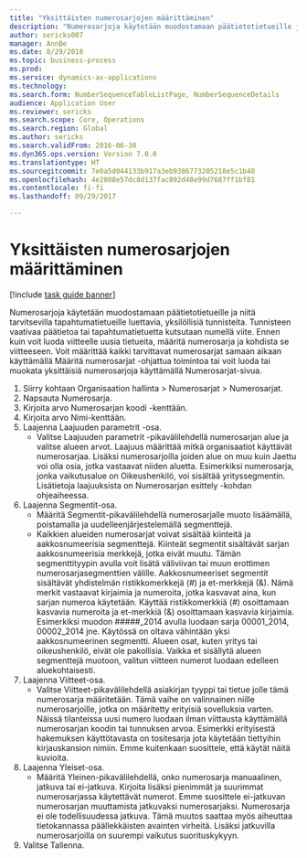 ```yaml
--- 
title: "Yksittäisten numerosarjojen määrittäminen"
description: "Numerosarjoja käytetään muodostamaan päätietotietueille ja niitä tarvitsevilla tapahtumatietueille luettavia, yksilöllisiä tunnisteita."
author: sericks007
manager: AnnBe
ms.date: 8/29/2018
ms.topic: business-process
ms.prod: 
ms.service: dynamics-ax-applications
ms.technology: 
ms.search.form: NumberSequenceTableListPage, NumberSequenceDetails
audience: Application User
ms.reviewer: sericks
ms.search.scope: Core, Operations
ms.search.region: Global
ms.author: sericks
ms.search.validFrom: 2016-06-30
ms.dyn365.ops.version: Version 7.0.0
ms.translationtype: HT
ms.sourcegitcommit: 7e0a5d044133b917a3eb9386773205218e5c1b40
ms.openlocfilehash: 4e2808e57dc8d137fac892d48e99d7687ff1bf81
ms.contentlocale: fi-fi
ms.lasthandoff: 09/29/2017

---
```

# <a name="set-up-number-sequences-on-an-individual-basis"></a>Yksittäisten numerosarjojen määrittäminen

[!include [task guide banner](../../includes/task-guide-banner.md)]

Numerosarjoja käytetään muodostamaan päätietotietueille ja niitä tarvitsevilla tapahtumatietueille luettavia, yksilöllisiä tunnisteita. Tunnisteen vaativaa päätietoa tai tapahtumatietuetta kutsutaan numellä viite. Ennen kuin voit luoda viitteelle uusia tietueita, määritä numerosarja ja kohdista se viitteeseen. Voit määrittää kaikki tarvittavat numerosarjat samaan aikaan käyttämällä Määritä numerosarjat -ohjattua toimintoa tai voit luoda tai muokata yksittäisiä numerosarjoja käyttämällä Numerosarjat-sivua.

1. Siirry kohtaan Organisaation hallinta > Numerosarjat > Numerosarjat.
2. Napsauta Numerosarja.
3. Kirjoita arvo Numerosarjan koodi -kenttään.
4. Kirjoita arvo Nimi-kenttään.
5. Laajenna Laajuuden parametrit -osa.
    * Valitse Laajuuden parametrit -pikavälilehdellä numerosarjan alue ja valitse alueen arvot.     Laajuus määrittää mitkä organisaatiot käyttävät numerosarjaa. Lisäksi numerosarjoilla joiden alue on muu kuin Jaettu voi olla osia, jotka vastaavat niiden aluetta. Esimerkiksi numerosarja, jonka vaikutusalue on Oikeushenkilö, voi sisältää yrityssegmentin. Lisätietoja laajuuksista on Numerosarjan esittely -kohdan ohjeaiheessa.  
6. Laajenna Segmentit-osa.
    * Määritä Segmentit-pikavälilehdellä numerosarjalle muoto lisäämällä, poistamalla ja uudelleenjärjestelemällä segmenttejä.  
    * Kaikkien alueiden numerosarjat voivat sisältää kiinteitä ja aakkosnumeerisia segmenttejä. Kiinteät segmentit sisältävät sarjan aakkosnumeerisia merkkejä, jotka eivät muutu. Tämän segmenttityypin avulla voit lisätä väliviivan tai muun erottimen numerosarjasegmenttien välille. Aakkosnumeeriset segmentit sisältävät yhdistelmän ristikkomerkkejä (#) ja et-merkkejä (&). Nämä merkit vastaavat kirjaimia ja numeroita, jotka kasvavat aina, kun sarjan numeroa käytetään. Käyttää ristikkomerkkiä (#) osoittamaan kasvavia numeroita ja et-merkkiä (&) osoittamaan kasvavia kirjaimia. Esimerkiksi muodon #####_2014 avulla luodaan sarja 00001_2014, 00002_2014 jne.     Käytössä on oltava vähintään yksi aakkosnumeerinen segmentti. Alueen osat, kuten yritys tai oikeushenkilö, eivät ole pakollisia. Vaikka et sisällytä alueen segmenttejä muotoon, valitun viitteen numerot luodaan edelleen aluekohtaisesti.  
7. Laajenna Viitteet-osa.
    * Valitse Viitteet-pikavälilehdellä asiakirjan tyyppi tai tietue jolle tämä numerosarja määritetään.     Tämä vaihe on valinnainen niille numerosarjoille, jotka on määritetty erityisiä sovelluksia varten. Näissä tilanteissa uusi numero luodaan ilman viittausta käyttämällä numerosarjan koodin tai tunnuksen arvoa. Esimerkki erityisestä hakemuksen käyttötavasta on tositesarja jota käytetään tiettyihin kirjauskansion nimiin. Emme kuitenkaan suosittele, että käytät näitä kuvioita.  
8. Laajenna Yleiset-osa.
    * Määritä Yleinen-pikavälilehdellä, onko numerosarja manuaalinen, jatkuva tai ei-jatkuva. Kirjoita lisäksi pienimmät ja suurimmat numerosarjassa käytettävät numerot.     Emme suosittele ei-jatkuvan numerosarjan muuttamista jatkuvaksi numerosarjaksi. Numerosarja ei ole todellisuudessa jatkuva. Tämä muutos saattaa myös aiheuttaa tietokannassa päällekkäisten avainten virheitä. Lisäksi jatkuvilla numerosarjoilla on suurempi vaikutus suorituskykyyn.   
9. Valitse Tallenna.


